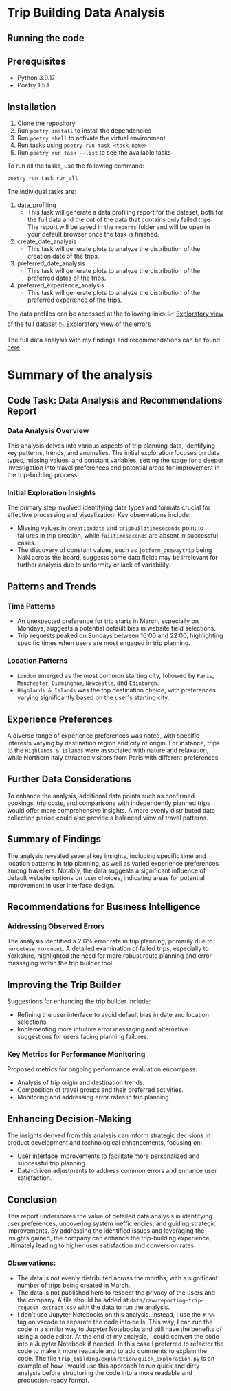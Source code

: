 # Trip Building Data Analysis

## Running the code

## Prerequisites

- Python 3.9.17
- Poetry 1.5.1

## Installation

1. Clone the repository
2. Run `poetry install` to install the dependencies
3. Run `poetry shell` to activate the virtual environment
4. Run tasks using `poetry run task <task_name>`
5. Run `poetry run task --list` to see the available tasks

To run all the tasks, use the following command:

```bash
poetry run task run_all

```

The individual tasks are:

1. data_profiling
    - This task will generate a data profiling report for the dataset, both for the full data and the cut of the data that contains only failed trips. The report will be saved in the `reports` folder and will be open in your default browser once the task is finished.
2. create_date_analysis
    - This task will generate plots to analyze the distribution of the creation date of the trips.
3. preferred_date_analysis
    - This task will generate plots to analyze the distribution of the preferred dates of the trips.
4. preferred_experience_analysis
    - This task will generate plots to analyze the distribution of the preferred experience of the trips.

The data profiles can be accessed at the following links:
📈 [Exploratory view of the full dataset](https://garciadias.github.io/projects/reporting_trip_request_extract_report.html)
📉 [Exploratory view of the errors](https://garciadias.github.io/projects/reporting_trip_request_extract_failed_report.html)

The full data analysis with my findings and recommendations can be found [here](https://www.notion.so/Byway-data-analysis-39c7574d5fa241d4a1afec24023ff2d3?pvs=21).

# Summary of the analysis

## Code Task: Data Analysis and Recommendations Report

### Data Analysis Overview

This analysis delves into various aspects of trip planning data, identifying key patterns, trends, and anomalies. The initial exploration focuses on data types, missing values, and constant variables, setting the stage for a deeper investigation into travel preferences and potential areas for improvement in the trip-building process.

### Initial Exploration Insights

The primary step involved identifying data types and formats crucial for effective processing and visualization. Key observations include:

- Missing values in `creationdate` and `tripbuildtimeseconds` point to failures in trip creation, while `failtimeseconds` are absent in successful cases.
- The discovery of constant values, such as `jotform_onewaytrip` being NaN across the board, suggests some data fields may be irrelevant for further analysis due to uniformity or lack of variability.

## Patterns and Trends

### Time Patterns

- An unexpected preference for trip starts in March, especially on Mondays, suggests a potential default bias in website field selections.
- Trip requests peaked on Sundays between 16:00 and 22:00, highlighting specific times when users are most engaged in trip planning.

### Location Patterns

- `London` emerged as the most common starting city, followed by `Paris`, `Manchester`, `Birmingham`, `Newcastle`, and `Edinburgh`.
- `Highlands & Islands` was the top destination choice, with preferences varying significantly based on the user's starting city.

## Experience Preferences

A diverse range of experience preferences was noted, with specific interests varying by destination region and city of origin. For instance, trips to the `Highlands & Islands` were associated with nature and relaxation, while Northern Italy attracted visitors from Paris with different preferences.

## Further Data Considerations

To enhance the analysis, additional data points such as confirmed bookings, trip costs, and comparisons with independently planned trips would offer more comprehensive insights. A more evenly distributed data collection period could also provide a balanced view of travel patterns.

## Summary of Findings

The analysis revealed several key insights, including specific time and location patterns in trip planning, as well as varied experience preferences among travellers. Notably, the data suggests a significant influence of default website options on user choices, indicating areas for potential improvement in user interface design.

## Recommendations for Business Intelligence

### Addressing Observed Errors

The analysis identified a 2.6% error rate in trip planning, primarily due to `norouteserrorcount`. A detailed examination of failed trips, especially to Yorkshire, highlighted the need for more robust route planning and error messaging within the trip builder tool.

## Improving the Trip Builder

Suggestions for enhancing the trip builder include:

- Refining the user interface to avoid default bias in date and location selections.
- Implementing more intuitive error messaging and alternative suggestions for users facing planning failures.

### Key Metrics for Performance Monitoring

Proposed metrics for ongoing performance evaluation encompass:

- Analysis of trip origin and destination trends.
- Composition of travel groups and their preferred activities.
- Monitoring and addressing error rates in trip planning.

## Enhancing Decision-Making

The insights derived from this analysis can inform strategic decisions in product development and technological enhancements, focusing on:

- User interface improvements to facilitate more personalized and successful trip planning.
- Data-driven adjustments to address common errors and enhance user satisfaction.

## Conclusion

This report underscores the value of detailed data analysis in identifying user preferences, uncovering system inefficiencies, and guiding strategic improvements. By addressing the identified issues and leveraging the insights gained, the company can enhance the trip-building experience, ultimately leading to higher user satisfaction and conversion rates.

### Observations:

- The data is not evenly distributed across the months, with a significant number of trips being created in March.
- The data is not published here to respect the privacy of the users and the company. A file should be added at `data/raw/reporting-trip-request-extract.csv` with the data to run the analysis.
- I don't use Jupyter Notebooks on this analysis. Instead, I use the `# %%` tag on vscode to separate the code into cells. This way, I can run the code in a similar way to Jupyter Notebooks and still have the benefits of using a code editor. At the end of
my analysis, I could convert the code into a Jupyter Notebook if needed. In this case I preferred to refactor the code to make it more readable and to add comments to explain the code. The file `trip_building/exploration/quick_exploration.py` is an example of how I would use this approach to run quick and dirty analysis before structuring the code into a more readable and production-ready format.
